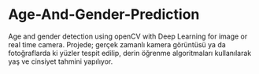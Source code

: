# Age-And-Gender-Prediction
Age and gender detection using openCV with Deep Learning for image or real time camera.
Projede; gerçek zamanlı kamera görüntüsü ya da fotoğraflarda ki yüzler tespit edilip, derin öğrenme algoritmaları kullanılarak yaş ve cinsiyet tahmini yapılıyor.
